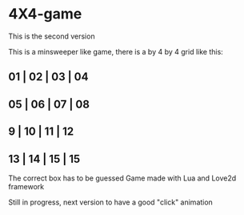 # 4X4-game
This is the second version

This is a minsweeper like game, there is a by 4 by 4 grid like this:

01 | 02 | 03 | 04
-----------------
05 | 06 | 07 | 08
-----------------
9 | 10 | 11 | 12
-----------------
13 | 14 | 15 | 15
-----------------
The correct box has to be guessed
Game made with Lua and Love2d framework

Still in progress, next version to have a good "click" animation

